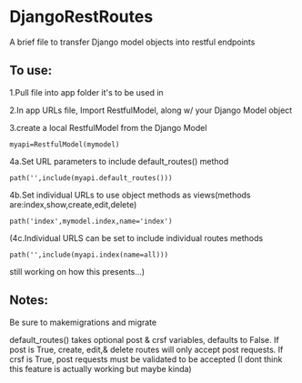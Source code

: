 # DjangoRestRoutes
A brief file to transfer Django model objects into restful endpoints

## To use:
1.Pull file into app folder it's to be used in

2.In app URLs file, Import RestfulModel, along w/ your Django Model object

3.create a local RestfulModel from the Django Model
    
    myapi=RestfulModel(mymodel)
    
4a.Set URL parameters to include default_routes() method
    
    path('',include(myapi.default_routes()))
    
4b.Set individual URLs to use object methods as views(methods are:index,show,create,edit,delete)
    
    path('index',mymodel.index,name='index')

(4c.Individual URLS can be set to include individual routes methods
    
    path('',include(myapi.index(name=all)))

still working on how this presents...)

## Notes:
Be sure to makemigrations and migrate

default_routes() takes optional post & crsf variables, defaults to False. 
    If post is True, create, edit,& delete routes will only accept post requests. If crsf is True, post requests must be validated to be       accepted (I dont think this feature is actually working but maybe kinda)
